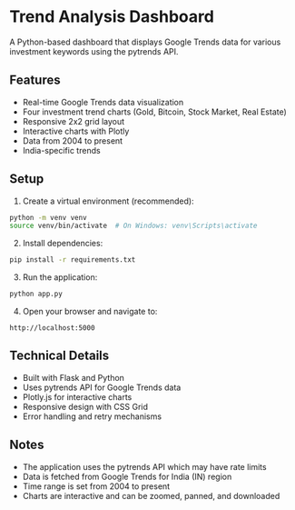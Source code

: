 # Trend Analysis Dashboard

A Python-based dashboard that displays Google Trends data for various investment keywords using the pytrends API.

## Features

- Real-time Google Trends data visualization
- Four investment trend charts (Gold, Bitcoin, Stock Market, Real Estate)
- Responsive 2x2 grid layout
- Interactive charts with Plotly
- Data from 2004 to present
- India-specific trends

## Setup

1. Create a virtual environment (recommended):
```bash
python -m venv venv
source venv/bin/activate  # On Windows: venv\Scripts\activate
```

2. Install dependencies:
```bash
pip install -r requirements.txt
```

3. Run the application:
```bash
python app.py
```

4. Open your browser and navigate to:
```
http://localhost:5000
```

## Technical Details

- Built with Flask and Python
- Uses pytrends API for Google Trends data
- Plotly.js for interactive charts
- Responsive design with CSS Grid
- Error handling and retry mechanisms

## Notes

- The application uses the pytrends API which may have rate limits
- Data is fetched from Google Trends for India (IN) region
- Time range is set from 2004 to present
- Charts are interactive and can be zoomed, panned, and downloaded 